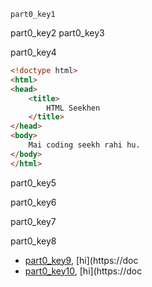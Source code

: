```ngMeta
part0_key1
```

part0_key2
part0_key3


part0_key4


```html
<!doctype html>
<html>
<head>
    <title>
        HTML Seekhen
    </title>
</head>
<body>
    Mai coding seekh rahi hu. 
</body>
</html>
```
part0_key5


part0_key6


part0_key7


part0_key8


- [part0_key9](http://www.html-5-tutorial.com/head-tag.htm), [hi](https://doc
- [part0_key10](http://www.html-5-tutorial.com/body-tag.htm), [hi](https://doc
